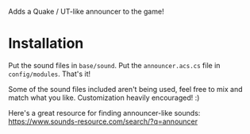 Adds a Quake / UT-like announcer to the game!

# Installation
Put the sound files in `base/sound`. Put the `announcer.acs.cs` file in `config/modules`. That's it!

Some of the sound files included aren't being used, feel free to mix and match what you like. Customization heavily encouraged! :)

Here's a great resource for finding announcer-like sounds: https://www.sounds-resource.com/search/?q=announcer

